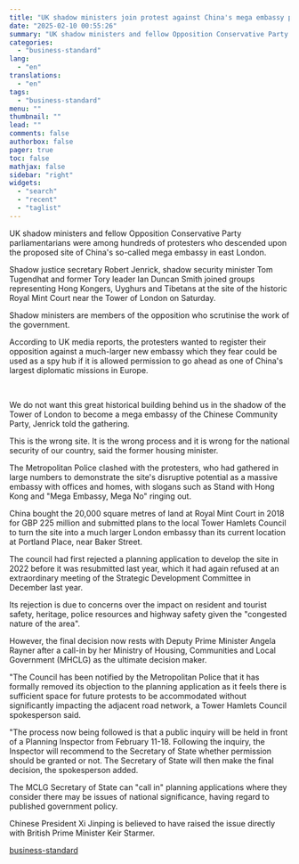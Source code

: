 ```yaml
---
title: "UK shadow ministers join protest against China's mega embassy plan"
date: "2025-02-10 00:55:26"
summary: "UK shadow ministers and fellow Opposition Conservative Party parliamentarians were among hundreds of protesters who descended upon the proposed site of China's so-called mega embassy in east London. Shadow justice secretary Robert Jenrick, shadow security minister Tom Tugendhat and former Tory leader Ian Duncan Smith joined groups representing Hong Kongers,..."
categories:
  - "business-standard"
lang:
  - "en"
translations:
  - "en"
tags:
  - "business-standard"
menu: ""
thumbnail: ""
lead: ""
comments: false
authorbox: false
pager: true
toc: false
mathjax: false
sidebar: "right"
widgets:
  - "search"
  - "recent"
  - "taglist"
---
```


UK shadow ministers and fellow Opposition Conservative Party parliamentarians were among hundreds of protesters who descended upon the proposed site of China's so-called mega embassy in east London.

Shadow justice secretary Robert Jenrick, shadow security minister Tom Tugendhat and former Tory leader Ian Duncan Smith joined groups representing Hong Kongers, Uyghurs and Tibetans at the site of the historic Royal Mint Court near the Tower of London on Saturday.

Shadow ministers are members of the opposition who scrutinise the work of the government.

According to UK media reports, the protesters wanted to register their opposition against a much-larger new embassy which they fear could be used as a spy hub if it is allowed permission to go ahead as one of China's largest diplomatic missions in Europe.

 

We do not want this great historical building behind us in the shadow of the Tower of London to become a mega embassy of the Chinese Community Party, Jenrick told the gathering.

This is the wrong site. It is the wrong process and it is wrong for the national security of our country, said the former housing minister.

The Metropolitan Police clashed with the protesters, who had gathered in large numbers to demonstrate the site's disruptive potential as a massive embassy with offices and homes, with slogans such as Stand with Hong Kong and "Mega Embassy, Mega No" ringing out.

China bought the 20,000 square metres of land at Royal Mint Court in 2018 for GBP 225 million and submitted plans to the local Tower Hamlets Council to turn the site into a much larger London embassy than its current location at Portland Place, near Baker Street.

The council had first rejected a planning application to develop the site in 2022 before it was resubmitted last year, which it had again refused at an extraordinary meeting of the Strategic Development Committee in December last year.

Its rejection is due to concerns over the impact on resident and tourist safety, heritage, police resources and highway safety given the "congested nature of the area".

However, the final decision now rests with Deputy Prime Minister Angela Rayner after a call-in by her Ministry of Housing, Communities and Local Government (MHCLG) as the ultimate decision maker.

"The Council has been notified by the Metropolitan Police that it has formally removed its objection to the planning application as it feels there is sufficient space for future protests to be accommodated without significantly impacting the adjacent road network, a Tower Hamlets Council spokesperson said.

"The process now being followed is that a public inquiry will be held in front of a Planning Inspector from February 11-18. Following the inquiry, the Inspector will recommend to the Secretary of State whether permission should be granted or not. The Secretary of State will then make the final decision, the spokesperson added.

The MCLG Secretary of State can "call in" planning applications where they consider there may be issues of national significance, having regard to published government policy.

Chinese President Xi Jinping is believed to have raised the issue directly with British Prime Minister Keir Starmer.

[business-standard](https://www.business-standard.com/world-news/uk-shadow-ministers-join-protest-against-china-s-mega-embassy-plan-125020900293_1.html)
